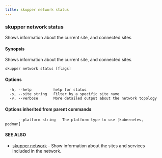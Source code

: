 ```yaml
---
title: skupper network status
---
```

### skupper network status

Shows information about the current site, and connected sites.

#### Synopsis

Shows information about the current site, and connected sites.

```
skupper network status [flags]
```

#### Options

```
  -h, --help          help for status
  -s, --site string   Filter by a specific site name
  -v, --verbose       More detailed output about the network topology
```

#### Options inherited from parent commands

```
      --platform string   The platform type to use [kubernetes, podman]
```

#### SEE ALSO

* [skupper network](skupper_network.html)	 - Show information about the sites and services included in the network.

<!-- ###### Auto generated by spf13/cobra on 29-May-2024
 -->
